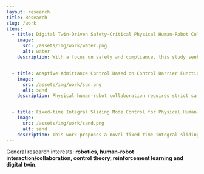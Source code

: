 ```yaml
---
layout: research
title: Research
slug: /work
items:
  - title: Digital Twin-Driven Safety-Critical Physical Human-Robot Collaboration (In progress)
    image:
      src: /assets/img/work/water.png
      alt: water
    description: With a focus on safety and compliance, this study seeks to test the hypothesis "an RL agent can conduct collision-free human-robot collaborative tasks while demonstrating compliant behaviour when they identify human collaborative intentions through the visual and force observation". To achieve this goal, this project built a digital twin and train an end-to-end RL model for human-robot collaborative tasks.


  - title: Adaptive Admittance Control Based on Control Barrier Functions
    image:
      src: /assets/img/work/sun.png
      alt: sand
    description: Physical human-robot collaboration requires strict safety guarantees, due to the fact that robots and humans work in a shared workspace. This work presents a novel control framework to handle safety-critical position-based constraints for human-robot physical interaction. The proposed methodology is based on admittance control and exponential control barrier functions to achieve compliance during the force interaction between human and robot, while simultaneously guaranteeing safety constraints.


  - title: Fixed-time Integral Sliding Mode Control for Physical Human-Robot Collaboration
    image:
      src: /assets/img/work/sand.png
      alt: sand
    description: This work proposes a novel fixed-time integral sliding mode control for admittance control to enhance physical human-robot collaboration. The proposed method combines the benefits of compliance to external forces of admittance control and high robustness to uncertainties of integral sliding mode control (ISMC), such that the system can collaborate with a human partner in an uncertain environment effectively.
---
```

<p>General research interests: <strong>robotics, human-robot interaction/collaboration, control theory, reinforcement learning and digital twin.</strong></p>
<br />
<br />

